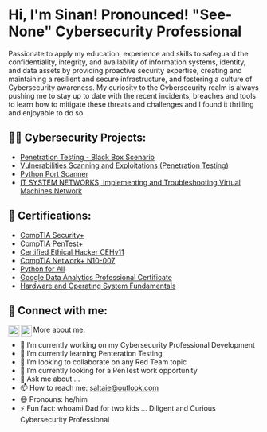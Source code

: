 <h1>Hi, I'm Sinan! Pronounced!  "See-None"  Cybersecurity Professional </h1>

</h2> Passionate to apply my education, experience and skills to safeguard the confidentiality, integrity, and availability of information systems, identity, and data assets by providing proactive security expertise, creating and maintaining a resilient and secure infrastructure, and fostering a culture of Cybersecurity awareness. 
My curiosity to the Cybersecurity realm is always pushing me to stay up to date with the recent incidents, breaches and tools to learn how to mitigate these threats and challenges and I found it thrilling and enjoyable to do so. </h2>

<h2>👨‍💻 Cybersecurity Projects:</h2>

  - [Penetration Testing - Black Box Scenario](https://drive.google.com/file/d/1_8Ho4xmQaDI83X1UXul95tCjvL7iNYtx/view)
  - [Vulnerabilities Scanning and Exploitations (Penetration Testing)](https://drive.google.com/file/d/1i9tA5v5LtEJ4Zzb9gJnjh6ICpkvFrY2C/view)
  - [Python Port Scanner](https://drive.google.com/file/d/16eleIiiQ5P5xN9tD3E-PH77lmMvnEWCr/view)
  - [IT SYSTEM NETWORKS, Implementing and Troubleshooting Virtual Machines Network](https://drive.google.com/file/d/1cZ5mWTFNqf069xQtTjPrCE3wEAF201v4/view)

<h2>📃 Certifications:</h2>

   - [CompTIA Security+](https://www.credly.com/badges/d68e64ba-7a56-426f-b1bd-bbf9a3f13c9b/public_url)
   - [CompTIA PenTest+](https://www.credly.com/badges/9f29460e-1153-4221-b14a-f6b877157f3d/public_url)
   - [Certified Ethical Hacker CEHv11](https://www.credly.com/badges/8f0204d5-9be2-4636-bee6-9f68455f3268/public_url)
   - [CompTIA Network+ N10-007](https://www.credly.com/badges/b4872010-65b0-4166-bfb0-04598e0b5f05/public_url)
   - [Python for All](https://www.credly.com/badges/064beac3-6005-4473-b2cd-de3aed69aa88/public_url)
   - [Google Data Analytics Professional Certificate](https://www.credly.com/badges/0c50a804-3cba-4581-92c7-ed9baf0b0aa4/public_url)
   - [Hardware and Operating System Fundamentals](https://www.credly.com/badges/d0d13d08-8f99-434a-9de7-f4e09d3b9aec/public_url)
   
    
<h2> 🤳 Connect with me:</h2>

[<img align="left" alt="saltaie | Twitter" width="22px" src="https://cdn.jsdelivr.net/npm/simple-icons@v3/icons/twitter.svg" />][twitter]
[<img align="left" alt="saltaie | LinkedIn" width="22px" src="https://cdn.jsdelivr.net/npm/simple-icons@v3/icons/linkedin.svg" />][linkedin]

[twitter]: https://twitter.com/saltaie_infosec
[linkedin]: https://linkedin.com/in/sinan-al-taie



More about me:

- 🔭 I’m currently working on my Cybersecurity Professional Development
- 🌱 I’m currently learning Penteration Testing
- 👯 I’m looking to collaborate on any Red Team topic
- 🤔 I’m currently looking for a PenTest work opportunity   
- 💬 Ask me about ...
- 📫 How to reach me: saltaie@outlook.com
- 😄 Pronouns: he/him
- ⚡ Fun fact: whoami Dad for two kids ... Diligent and Curious Cybersecurity Professional  

